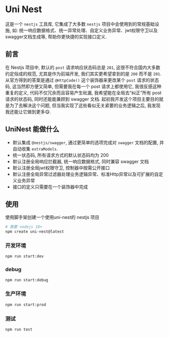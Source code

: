 # Uni Nest

这是一个 `nestjs` 工具库, 它集成了大多数 `nestjs` 项目中会使用到的常规基础设施, 如: 统一响应数据格式、统一异常处理、自定义业务异常、jwt权限守卫以及swagger文档生成等, 帮助你更快捷的实现接口定义.

## 前言

在 Nestjs 项目中, 默认的 `post` 请求响应状态码总是 `201`, 这很不符合国内大多数约定俗成的规范, 尤其是作为前端开发, 我们其实更希望拿到的是 `200` 而不是 `201`. 从官方得到的答案是通过 `@HttpCode()` 这个装饰器来更改某个 `post` 请求的状态码, 这当然即方便又简单, 但需要我在每一个 post 请求上都使用它, 我很反感这种重复的定义, 代码不仅冗余而且容易产生纰漏, 我希望能在全局去“纠正”所有 post 请求的状态码, 同时还能能兼顾到 swagger 文档. 起初我开发这个项目主要目的就是为了去解决这个问题, 但当我实现了这些看似无关紧要的业务逻辑之后, 我发现我还能让它做到更多😋.

## UniNest 能做什么

- 默认集成 `@nestjs/swagger`, 通过更简单的选项完成对 `swagger` 文档的配置, 并自动收集 `extraModels`.
- 统一状态码, 所有请求方式的默认状态码均为 200
- 默认注册全局响应拦截器, 统一响应数据格式, 同时兼容 swagger 文档
- 默认注册全局jwt权限守卫, 控制器中按需公开接口
- 默认注册全局异常过滤器处理业务逻辑异常、标准Http异常以及可扩展的自定义业务异常
- 接口的定义只需要在一个装饰器中完成

## 使用

使用脚手架创建一个使用uni-nest的 nestjs 项目

```sh
# 需要 nodejs 18+
npm create uni-nest@latest
```

### 开发环境

```sh
npm run start:dev
```

### debug

```sh
npm run start:debug
```

### 生产环境

```sh
npm run start:prod
```

### 测试

```sh
npm run test
```
